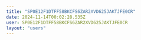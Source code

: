 ```yaml
---
title: "SP0E12F1DTFF58BKCFS6ZAR2XVD625JAKTJFE0CR"
date: 2024-11-14T00:02:28.535Z
user: SP0E12F1DTFF58BKCFS6ZAR2XVD625JAKTJFE0CR
layout: "users"
---
```

    